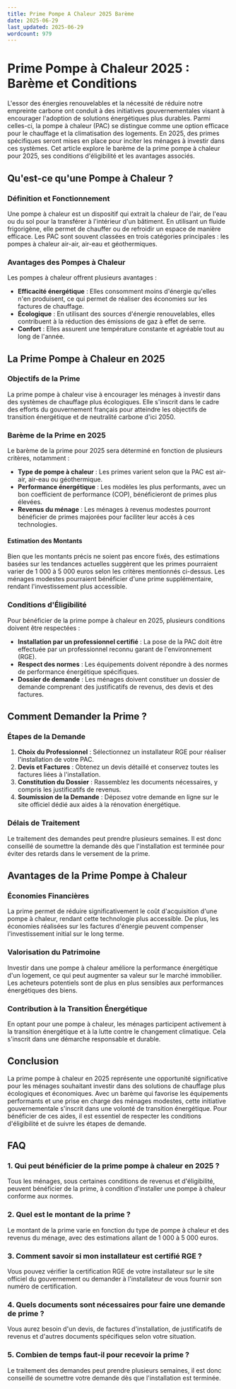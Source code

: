 ```yaml
---
title: Prime Pompe A Chaleur 2025 Barème
date: 2025-06-29
last_updated: 2025-06-29
wordcount: 979
---
```


# Prime Pompe à Chaleur 2025 : Barème et Conditions

L'essor des énergies renouvelables et la nécessité de réduire notre empreinte carbone ont conduit à des initiatives gouvernementales visant à encourager l'adoption de solutions énergétiques plus durables. Parmi celles-ci, la pompe à chaleur (PAC) se distingue comme une option efficace pour le chauffage et la climatisation des logements. En 2025, des primes spécifiques seront mises en place pour inciter les ménages à investir dans ces systèmes. Cet article explore le barème de la prime pompe à chaleur pour 2025, ses conditions d'éligibilité et les avantages associés.

## Qu'est-ce qu'une Pompe à Chaleur ?

### Définition et Fonctionnement

Une pompe à chaleur est un dispositif qui extrait la chaleur de l'air, de l'eau ou du sol pour la transférer à l'intérieur d'un bâtiment. En utilisant un fluide frigorigène, elle permet de chauffer ou de refroidir un espace de manière efficace. Les PAC sont souvent classées en trois catégories principales : les pompes à chaleur air-air, air-eau et géothermiques.

### Avantages des Pompes à Chaleur

Les pompes à chaleur offrent plusieurs avantages :
- **Efficacité énergétique** : Elles consomment moins d'énergie qu'elles n'en produisent, ce qui permet de réaliser des économies sur les factures de chauffage.
- **Écologique** : En utilisant des sources d'énergie renouvelables, elles contribuent à la réduction des émissions de gaz à effet de serre.
- **Confort** : Elles assurent une température constante et agréable tout au long de l'année.

## La Prime Pompe à Chaleur en 2025

### Objectifs de la Prime

La prime pompe à chaleur vise à encourager les ménages à investir dans des systèmes de chauffage plus écologiques. Elle s'inscrit dans le cadre des efforts du gouvernement français pour atteindre les objectifs de transition énergétique et de neutralité carbone d'ici 2050.

### Barème de la Prime en 2025

Le barème de la prime pour 2025 sera déterminé en fonction de plusieurs critères, notamment :
- **Type de pompe à chaleur** : Les primes varient selon que la PAC est air-air, air-eau ou géothermique.
- **Performance énergétique** : Les modèles les plus performants, avec un bon coefficient de performance (COP), bénéficieront de primes plus élevées.
- **Revenus du ménage** : Les ménages à revenus modestes pourront bénéficier de primes majorées pour faciliter leur accès à ces technologies.

#### Estimation des Montants

Bien que les montants précis ne soient pas encore fixés, des estimations basées sur les tendances actuelles suggèrent que les primes pourraient varier de 1 000 à 5 000 euros selon les critères mentionnés ci-dessus. Les ménages modestes pourraient bénéficier d'une prime supplémentaire, rendant l'investissement plus accessible.

### Conditions d'Éligibilité

Pour bénéficier de la prime pompe à chaleur en 2025, plusieurs conditions doivent être respectées :
- **Installation par un professionnel certifié** : La pose de la PAC doit être effectuée par un professionnel reconnu garant de l'environnement (RGE).
- **Respect des normes** : Les équipements doivent répondre à des normes de performance énergétique spécifiques.
- **Dossier de demande** : Les ménages doivent constituer un dossier de demande comprenant des justificatifs de revenus, des devis et des factures.

## Comment Demander la Prime ?

### Étapes de la Demande

1. **Choix du Professionnel** : Sélectionnez un installateur RGE pour réaliser l'installation de votre PAC.
2. **Devis et Factures** : Obtenez un devis détaillé et conservez toutes les factures liées à l'installation.
3. **Constitution du Dossier** : Rassemblez les documents nécessaires, y compris les justificatifs de revenus.
4. **Soumission de la Demande** : Déposez votre demande en ligne sur le site officiel dédié aux aides à la rénovation énergétique.

### Délais de Traitement

Le traitement des demandes peut prendre plusieurs semaines. Il est donc conseillé de soumettre la demande dès que l'installation est terminée pour éviter des retards dans le versement de la prime.

## Avantages de la Prime Pompe à Chaleur

### Économies Financières

La prime permet de réduire significativement le coût d'acquisition d'une pompe à chaleur, rendant cette technologie plus accessible. De plus, les économies réalisées sur les factures d'énergie peuvent compenser l'investissement initial sur le long terme.

### Valorisation du Patrimoine

Investir dans une pompe à chaleur améliore la performance énergétique d'un logement, ce qui peut augmenter sa valeur sur le marché immobilier. Les acheteurs potentiels sont de plus en plus sensibles aux performances énergétiques des biens.

### Contribution à la Transition Énergétique

En optant pour une pompe à chaleur, les ménages participent activement à la transition énergétique et à la lutte contre le changement climatique. Cela s'inscrit dans une démarche responsable et durable.

## Conclusion

La prime pompe à chaleur en 2025 représente une opportunité significative pour les ménages souhaitant investir dans des solutions de chauffage plus écologiques et économiques. Avec un barème qui favorise les équipements performants et une prise en charge des ménages modestes, cette initiative gouvernementale s'inscrit dans une volonté de transition énergétique. Pour bénéficier de ces aides, il est essentiel de respecter les conditions d'éligibilité et de suivre les étapes de demande.

## FAQ

### 1. Qui peut bénéficier de la prime pompe à chaleur en 2025 ?

Tous les ménages, sous certaines conditions de revenus et d'éligibilité, peuvent bénéficier de la prime, à condition d'installer une pompe à chaleur conforme aux normes.

### 2. Quel est le montant de la prime ?

Le montant de la prime varie en fonction du type de pompe à chaleur et des revenus du ménage, avec des estimations allant de 1 000 à 5 000 euros.

### 3. Comment savoir si mon installateur est certifié RGE ?

Vous pouvez vérifier la certification RGE de votre installateur sur le site officiel du gouvernement ou demander à l'installateur de vous fournir son numéro de certification.

### 4. Quels documents sont nécessaires pour faire une demande de prime ?

Vous aurez besoin d'un devis, de factures d'installation, de justificatifs de revenus et d'autres documents spécifiques selon votre situation.

### 5. Combien de temps faut-il pour recevoir la prime ?

Le traitement des demandes peut prendre plusieurs semaines, il est donc conseillé de soumettre votre demande dès que l'installation est terminée.